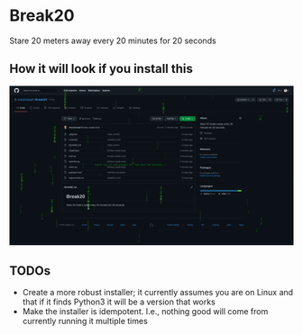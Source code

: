 # Break20

Stare 20 meters away every 20 minutes for 20 seconds

## How it will look if you install this

![alt text](https://github.com/maistrotoad/Break20/blob/main/break%2020%20in%20action.png?raw=true)

## TODOs

* Create a more robust installer; it currently assumes you are on Linux and that if it finds Python3 it will be a version that works
* Make the installer is idempotent. I.e., nothing good will come from currently running it multiple times
